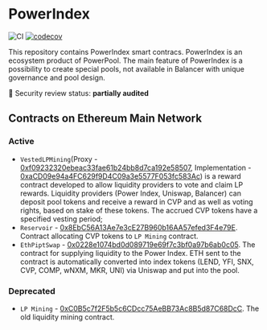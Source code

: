 # PowerIndex

![CI](https://github.com/powerpool-finance/powerindex/workflows/CI/badge.svg)
[![codecov](https://codecov.io/gh/powerpool-finance/powerindex/branch/master/graph/badge.svg)](https://codecov.io/gh/powerpool-finance/powerindex)

This repository contains PowerIndex smart contracs. PowerIndex is an ecosystem product of PowerPool. The main feature of PowerIndex is a possibility to create special pools, not available in Balancer with unique governance and pool design.

🚨 Security review status: **partially audited**

## Contracts on Ethereum Main Network
### Active
* `VestedLPMining`(Proxy - [0xf09232320ebeac33fae61b24bb8d7ca192e58507](https://etherscan.io/address/0xf09232320ebeac33fae61b24bb8d7ca192e58507#code), Implementation - [0xaCD09e94a4FC629f9D4C09a3e5577F053fc583Ac](https://etherscan.io/address/0xaCD09e94a4FC629f9D4C09a3e5577F053fc583Ac)) is a reward contract developed to allow liquidity providers to vote and claim LP rewards. Liquidity providers (Power Index, Uniswap, Balancer) can deposit pool tokens and receive a reward in CVP and as well as voting rights, based on stake of these tokens. The accrued CVP tokens have a specified vesting period;
* `Reservoir` - [0x8EbC56A13Ae7e3cE27B960b16AA57efed3F4e79E](https://etherscan.io/address/0x8EbC56A13Ae7e3cE27B960b16AA57efed3F4e79E). Contract allocating CVP tokens to `LP Mining` contract.
* `EthPiptSwap` - [0x0228e1074bd0d089719e69f7c3bf0a97b6ab0c05](https://etherscan.io/address/0x0228e1074bd0d089719e69f7c3bf0a97b6ab0c05). The contract for supplying liquidity to the Power Index. ETH sent to the contract is automatically converted into index tokens (LEND, YFI, SNX, CVP, COMP, wNXM, MKR, UNI) via Uniswap and put into the pool.

### Deprecated
* `LP Mining` - [0xC0B5c7f2F5b5c6CDcc75AeBB73Ac8B5d87C68DcC](https://etherscan.io/address/0xC0B5c7f2F5b5c6CDcc75AeBB73Ac8B5d87C68DcC). The old liquidity mining contract.

